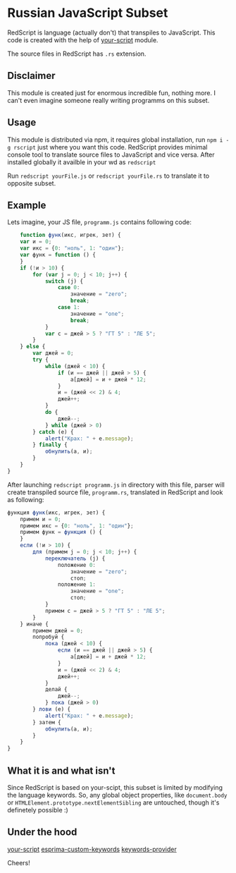 # Russian JavaScript Subset

RedScript is language (actually don't) that transpiles to JavaScript.
This code is created with the help of [your-script](https://github.com/iamfrontender/your-script) module.

The source files in RedScript has `.rs` extension.

## Disclaimer
This module is created just for enormous incredible fun, nothing more. I can't even imagine someone really writing programms on this subset.

## Usage
This module is distributed via npm, it requires global installation, run `npm i -g rscript` just where you want this code.
RedScript provides minimal console tool to translate source files to JavaScript and vice versa.
After installed globally it availble in your wd as `redscript`

Run `redscript yourFile.js` or `redscript yourFile.rs` to translate it to opposite subset.

## Example

Lets imagine, your JS file, `programm.js` contains following code:
```javascript
    function функ(икс, игрек, зет) {                         
    var и = 0;                              
    var икс = {0: "ноль", 1: "один"};          
    var функ = function () {                  
    }                                          
    if (!и > 10) {                           
        for (var j = 0; j < 10; j++) {      
            switch (j) {                
                case 0:                   
                    значение = "zero";            
                    break;                      
                case 1:                   
                    значение = "one";             
                    break;                      
            }                                  
            var с = джей > 5 ? "ГТ 5" : "ЛЕ 5";
        }                                      
    } else {                                  
        var джей = 0;                          
        try {                             
            while (джей < 10) {                    
                if (и == джей || джей > 5) {       
                    a[джей] = и + джей * 12;         
                }                              
                и = (джей << 2) & 4;              
                джей++;                           
            }                                  
            do {                            
                джей--;                           
            } while (джей > 0)                     
        } catch (e) {                           
            alert("Крах: " + e.message);    
        } finally {                              
            обнулить(a, и);                       
        }                                      
    }                                          
}                                   
```

After launching `redscript programm.js` in directory with this file, parser will create transpiled source file, `programm.rs`, translated in RedScript and look as following:

```javascript
функция функ(икс, игрек, зет) {                         
    примем и = 0;                              
    примем икс = {0: "ноль", 1: "один"};          
    примем функ = функция () {                  
    }                                          
    если (!и > 10) {                           
        для (примем j = 0; j < 10; j++) {      
            переключатель (j) {                
                положение 0:                   
                    значение = "zero";            
                    стоп;                      
                положение 1:                   
                    значение = "one";             
                    стоп;                      
            }                                  
            примем с = джей > 5 ? "ГТ 5" : "ЛЕ 5";
        }                                      
    } иначе {                                  
        примем джей = 0;                          
        попробуй {                             
            пока (джей < 10) {                    
                если (и == джей || джей > 5) {       
                    a[джей] = и + джей * 12;         
                }                              
                и = (джей << 2) & 4;              
                джей++;                           
            }                                  
            делай {                            
                джей--;                           
            } пока (джей > 0)                     
        } лови (e) {                           
            alert("Крах: " + e.message);    
        } затем {                              
            обнулить(a, и);                       
        }                                      
    }                                          
}                                   
```

## What it is and what isn't

Since RedScript is based on your-scipt, this subset is limited by modifying the language keywords. So, any global object properties, like `document.body` or `HTMLElement.prototype.nextElementSibling` are untouched, though it's definetely possible :)

## Under the hood

[your-script](https://github.com/iamfrontender/your-script)
[esprima-custom-keywords](https://github.com/iamfrontender/esprima-custom-keywords)
[keywords-provider](https://github.com/iamfrontender/keywords-provider)

Cheers!
